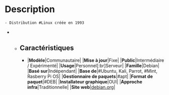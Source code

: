 # Description
	- Distribution #Linux créée en 1993
-
	- ## Caractéristiques
		- |**Modèle**|Communautaire|
		  |**Mise à jour**|Fixe|
		  |**Public**|Intermédiaire / Expérimenté|
		  |**Usage**|Personnel[:br]Serveur|
		  |**Famille**|Debian|
		  |**Basé sur**|Indépendant|
		  |**Base de**|#Ubuntu, Kali, Parrot, #Mint, Rasberry Pi OS|
		  |**Gestionnaire de paquets**|#apt|
		  |**Format de paquet**|#DEB|
		  |**Installateur graphique**|OUI|
		  |**Approche infra**|Traditionnelle|
		  |**Site web**|[debian.org](https://www.debian.org/)|
